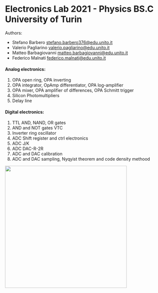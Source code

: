 # Electronics Lab 2021 - Physics BS.C University of Turin

<p>

Authors: 
- Stefano Barbero stefano.barbero376@edu.unito.it
- Valerio Pagliarino valerio.pagliarino@edu.unito.it
- Matteo Barbagiovanni matteo.barbagiovanni@edu.unito.it
- Federico Malnati federico.malnati@edu.unito.it

#### Analog electronics:
1. OPA open ring, OPA inverting
2. OPA integrator, OpAmp differentiator, OPA log-amplifier
3. OPA mixer, OPA amplifier of differences, OPA Schmitt trigger
4. Silicon Photomultipliers
5. Delay line
  

#### Digital electronics:
1. TTL AND, NAND, OR gates
2. AND and NOT gates VTC
3. Inverter ring oscillator
4. ADC Shift register and ctrl electronics
5. ADC J/K
5. ADC DAC-R-2R
6. ADC and DAC calibration
7. ADC and DAC sampling, Nyqyist theorem and code density methood

<p>
  
  
<p align="left" width="90">
  <img src="https://upload.wikimedia.org/wikipedia/commons/thumb/f/fe/Embedded_World_2014_Oszilloskop_und_Funktionsgenerator.jpg/640px-Embedded_World_2014_Oszilloskop_und_Funktionsgenerator.jpg" width="400">
</p>

